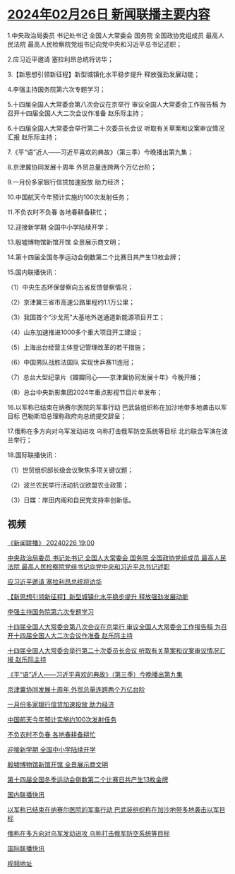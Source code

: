 # [2024年02月26日 新闻联播主要内容](https://tv.cctv.com/lm/xwlb/day/20240226.shtml)

1.中央政治局委员 书记处书记 全国人大常委会 国务院 全国政协党组成员 最高人民法院 最高人民检察院党组书记向党中央和习近平总书记述职；

2.应习近平邀请 塞拉利昂总统将访华；

3.【新思想引领新征程】新型城镇化水平稳步提升 释放强劲发展动能；

4.李强主持国务院第六次专题学习；

5.十四届全国人大常委会第八次会议在京举行 审议全国人大常委会工作报告稿 为召开十四届全国人大二次会议作准备 赵乐际主持；

6.十四届全国人大常委会举行第二十次委员长会议 听取有关草案和议案审议情况汇报 赵乐际主持；

7.《平“语”近人——习近平喜欢的典故》（第三季）今晚播出第九集；

8.京津冀协同发展十周年 外贸总量连跨两个万亿台阶；

9.一月份多家银行信贷加速投放 助力经济；

10.中国航天今年预计实施约100次发射任务；

11.不负农时不负春 各地春耕备耕忙；

12.迎接新学期 全国中小学陆续开学；

13.殷墟博物馆新馆开馆 全景展示商文明；

14.第十四届全国冬季运动会倒数第二个比赛日共产生13枚金牌；

15.国内联播快讯：

（1）中央生态环保督察向五省反馈督察情况；

（2）京津冀三省市高速公路里程约1.1万公里；

（3）我国首个“沙戈荒”大基地外送通道新能源项目开工；

（4）山东加速推进1000多个重大项目开工建设；

（5）上海出台经营主体登记管理改革的若干措施；

（6）中国男队战胜法国队 实现世乒赛11连冠；

（7）总台大型纪录片《瓣瓣同心——京津冀协同发展十年》今晚开播；

（8）总台中央新影集团2024年重点影视节目片单发布；

16.以军称已结束在纳赛尔医院的军事行动 巴武装组织称在加沙地带多地袭击以军目标 巴勒斯坦总理称政府向总统提交辞呈；

17.俄称在多方向对乌军发动进攻 乌称打击俄军防空系统等目标 北约联合军演在波兰举行；

18.国际联播快讯：

（1）世贸组织部长级会议聚焦多项关键议题；

（2）波兰农民举行活动抗议欧盟农业政策；

（3）日媒：岸田内阁和自民党支持率创新低。

## 视频

[《新闻联播》 20240226 19:00](https://tv.cctv.com/2024/02/26/VIDExnSSUm4oQkGKryXqI56U240226.shtml)

[中央政治局委员 书记处书记 全国人大常委会 国务院 全国政协党组成员 最高人民法院 最高人民检察院党组书记向党中央和习近平总书记述职](https://tv.cctv.com/2024/02/26/VIDEnrHlIWKueSsnGGiXErlf240226.shtml)

[应习近平邀请 塞拉利昂总统将访华](https://tv.cctv.com/2024/02/26/VIDElnmOQZnHcmIGgjWc3Aao240226.shtml)

[【新思想引领新征程】新型城镇化水平稳步提升 释放强劲发展动能](https://tv.cctv.com/2024/02/26/VIDE40gXui5Lx490OS9NNKfA240226.shtml)

[李强主持国务院第六次专题学习](https://tv.cctv.com/2024/02/26/VIDEiC0S66TFiqGFfnPQhJDY240226.shtml)

[十四届全国人大常委会第八次会议在京举行 审议全国人大常委会工作报告稿 为召开十四届全国人大二次会议作准备 赵乐际主持](https://tv.cctv.com/2024/02/26/VIDEea5vWBkd6gBUw1D1ywov240226.shtml)

[十四届全国人大常委会举行第二十次委员长会议 听取有关草案和议案审议情况汇报 赵乐际主持](https://tv.cctv.com/2024/02/26/VIDE3ziA7RLNxQAQWFvy4SWn240226.shtml)

[《平“语”近人——习近平喜欢的典故》（第三季）今晚播出第九集](https://tv.cctv.com/2024/02/26/VIDE8zcvmlSlmgPYIStbVA1p240226.shtml)

[京津冀协同发展十周年 外贸总量连跨两个万亿台阶](https://tv.cctv.com/2024/02/26/VIDE8ArRrJytZByP0Zzaw44x240226.shtml)

[一月份多家银行信贷加速投放 助力经济](https://tv.cctv.com/2024/02/26/VIDEZsmpzvaMEMldEPTOLTlJ240226.shtml)

[中国航天今年预计实施约100次发射任务](https://tv.cctv.com/2024/02/26/VIDEEO39u70GTHZHPdP6T5kT240226.shtml)

[不负农时不负春 各地春耕备耕忙](https://tv.cctv.com/2024/02/26/VIDEOfvPcxuOYNfEk8K98jpm240226.shtml)

[迎接新学期 全国中小学陆续开学](https://tv.cctv.com/2024/02/26/VIDEecrfDpgwLmAC0lcmt6GU240226.shtml)

[殷墟博物馆新馆开馆 全景展示商文明](https://tv.cctv.com/2024/02/26/VIDEi3tEGyyvLaydSebO3CQ7240226.shtml)

[第十四届全国冬季运动会倒数第二个比赛日共产生13枚金牌](https://tv.cctv.com/2024/02/26/VIDEE3DV2Iu5evZceMuWgUfE240226.shtml)

[国内联播快讯](https://tv.cctv.com/2024/02/26/VIDEz9g9Fgfb1USUVyy3oguJ240226.shtml)

[以军称已结束在纳赛尔医院的军事行动 巴武装组织称在加沙地带多地袭击以军目标](https://tv.cctv.com/2024/02/26/VIDE1TGQLVzMTE7hB45Ya00q240226.shtml)

[俄称在多方向对乌军发动进攻 乌称打击俄军防空系统等目标](https://tv.cctv.com/2024/02/26/VIDEasr8nTbKRusBe2mc2e8q240226.shtml)

[国际联播快讯](https://tv.cctv.com/2024/02/26/VIDE794GeLcLx4B9NqliLEsX240226.shtml)

[视频地址](https://tv.cctv.com/lm/xwlb/day/20240226.shtml) 

